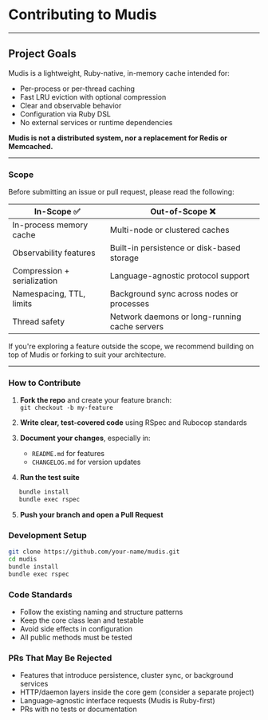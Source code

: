 # Contributing to Mudis

---

## Project Goals

Mudis is a lightweight, Ruby-native, in-memory cache intended for:

- Per-process or per-thread caching
- Fast LRU eviction with optional compression
- Clear and observable behavior
- Configuration via Ruby DSL
- No external services or runtime dependencies

**Mudis is not a distributed system, nor a replacement for Redis or Memcached.**

---

### Scope

Before submitting an issue or pull request, please read the following:

| In-Scope ✅                | Out-of-Scope ❌                                           |
|---------------------------|-----------------------------------------------------------|
| In-process memory cache   | Multi-node or clustered caches                            |
| Observability features    | Built-in persistence or disk-based storage                |
| Compression + serialization | Language-agnostic protocol support                      |
| Namespacing, TTL, limits  | Background sync across nodes or processes                 |
| Thread safety             | Network daemons or long-running cache servers             |

If you're exploring a feature outside the scope, we recommend building on top of Mudis or forking to suit your architecture.

---

### How to Contribute

1. **Fork the repo** and create your feature branch:  
   `git checkout -b my-feature`

2. **Write clear, test-covered code** using RSpec and Rubocop standards

3. **Document your changes**, especially in:
   - `README.md` for features
   - `CHANGELOG.md` for version updates

4. **Run the test suite**  
```bash
   bundle install
   bundle exec rspec
```

5. **Push your branch and open a Pull Request**

### Development Setup

```bash
git clone https://github.com/your-name/mudis.git
cd mudis
bundle install
bundle exec rspec
```

### Code Standards

- Follow the existing naming and structure patterns
- Keep the core class lean and testable
- Avoid side effects in configuration
- All public methods must be tested

### PRs That May Be Rejected

- Features that introduce persistence, cluster sync, or background services
- HTTP/daemon layers inside the core gem (consider a separate project)
- Language-agnostic interface requests (Mudis is Ruby-first)
- PRs with no tests or documentation